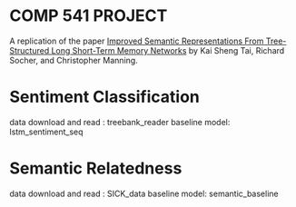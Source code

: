 # COMP 541 PROJECT
A replication of the paper [Improved Semantic Representations From Tree-Structured Long Short-Term Memory Networks](https://arxiv.org/abs/1503.00075) by Kai Sheng Tai, Richard Socher, and Christopher Manning.

# Sentiment Classification
data download and read : treebank_reader
baseline model: lstm_sentiment_seq

# Semantic Relatedness
data download and read : SICK_data
baseline model: semantic_baseline
